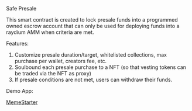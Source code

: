 Safe Presale

This smart contract is created to lock presale funds into a programmed owned escrow account that can only be used for deploying funds into a raydium AMM when criteria are met.

Features:
1. Customize presale duration/target, whitelisted collections, max purchase per wallet, creators fee, etc.
2. Soulbound each presale purchase to a NFT (so that vesting tokens can be traded via the NFT as proxy)
3. If presale conditions are not met, users can withdraw their funds.

Demo App:

[MemeStarter](https://www.memestarter.app)
   

